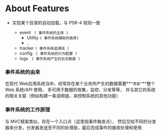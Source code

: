 # About Features 

- 实现某个目录的自动加载，与 PSR-4 规则一致

	- event                     `` ( 事件系统的主体 )``  
		+ Utility               `` ( 事件系统辅助的类库) ``
		+ ..
	- tracker					`` ( 事件系统追溯线 ) `` 
	- config                    `` ( 事件系统的行为配置 )`` 
	- logs						`` ( 事件系统产生的日志数据 )`` 

### 事件系统的由来

在现代 Web应用系统当中，经常存在某个业务所产生的数据需要**``“贯穿”``**整个Web 系统/API 使用， 多可用于数据的收集，监控，分发等等， 并与其它的系统的相关关联（例如构建一条调用链，来控制系统的其他功能）

### 事件系统的工作原理

与 MVC框架类似，存在一个入口点（这里指事件触发点），
然后交给不同的分发器来分发，分发器发送至不同的处理层，最后完成事件的接收处理和使用